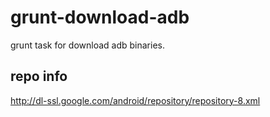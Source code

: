 grunt-download-adb
==================

grunt task for download adb binaries.

repo info
------------------
http://dl-ssl.google.com/android/repository/repository-8.xml
